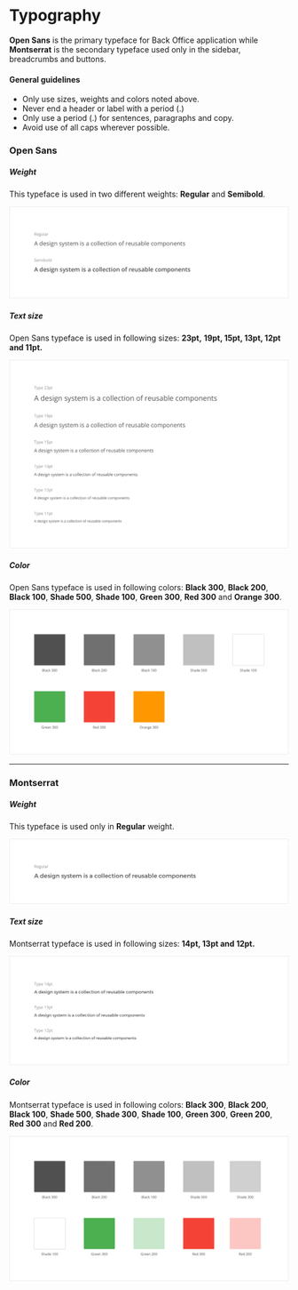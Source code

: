 # Typography

**Open Sans** is the primary typeface for Back Office application while **Montserrat** is the secondary typeface used only in the sidebar, breadcrumbs and buttons.

#### General guidelines

* Only use sizes, weights and colors noted above.
* Never end a header or label with a period \(.\)
* Only use a period \(.\) for sentences, paragraphs and copy.
* Avoid use of all caps wherever possible.

### Open Sans

##### Weight

This typeface is used in two different weights: **Regular** and **Semibold**.

![](/assets/foundations/typography-open-sans-weight.png)

##### Text size

Open Sans typeface is used in following sizes: **23pt,** **19pt, 15pt, 13pt, 12pt **and** 11pt.**

![](/assets/foundations/typography-open-sans-text-size.png)

##### Color

Open Sans typeface is used in following colors: **Black 300**, **Black 200**, **Black 100**, **Shade 500**, **Shade 100**, **Green 300**, **Red 300** and **Orange 300**.

![](/assets/foundations/typography-open-sans-color.png)

---

### Montserrat

##### Weight

This typeface is used only in **Regular** weight.

![](/assets/foundations/typography-montserrat-weight.png)

##### Text size

Montserrat typeface is used in following sizes: **14pt, 13pt **and** 12pt.**

![](/assets/foundations/typography-montserrat-text-size.png)

##### Color

Montserrat typeface is used in following colors: **Black 300**, **Black 200**, **Black 100**, **Shade 500**, **Shade 300**, **Shade 100**, **Green 300**, **Green 200**, **Red 300** and **Red 200**.

![](/assets/foundations/typography-montserrat-color.png)

